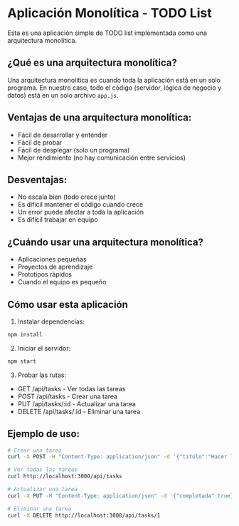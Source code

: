 # Aplicación Monolítica - TODO List

Esta es una aplicación simple de TODO list implementada como una arquitectura monolítica.

## ¿Qué es una arquitectura monolítica?

Una arquitectura monolítica es cuando toda la aplicación está en un solo programa. En nuestro caso, todo el código (servidor, lógica de negocio y datos) está en un solo archivo `app.js`.

## Ventajas de una arquitectura monolítica:

- Fácil de desarrollar y entender
- Fácil de probar
- Fácil de desplegar (solo un programa)
- Mejor rendimiento (no hay comunicación entre servicios)

## Desventajas:

- No escala bien (todo crece junto)
- Es difícil mantener el código cuando crece
- Un error puede afectar a toda la aplicación
- Es difícil trabajar en equipo

## ¿Cuándo usar una arquitectura monolítica?

- Aplicaciones pequeñas
- Proyectos de aprendizaje
- Prototipos rápidos
- Cuando el equipo es pequeño

## Cómo usar esta aplicación

1. Instalar dependencias:
```bash
npm install
```

2. Iniciar el servidor:
```bash
npm start
```

3. Probar las rutas:
- GET /api/tasks - Ver todas las tareas
- POST /api/tasks - Crear una tarea
- PUT /api/tasks/:id - Actualizar una tarea
- DELETE /api/tasks/:id - Eliminar una tarea

## Ejemplo de uso:

```bash
# Crear una tarea
curl -X POST -H "Content-Type: application/json" -d '{"titulo":"Hacer la tarea"}' http://localhost:3000/api/tasks

# Ver todas las tareas
curl http://localhost:3000/api/tasks

# Actualizar una tarea
curl -X PUT -H "Content-Type: application/json" -d '{"completada":true}' http://localhost:3000/api/tasks/1

# Eliminar una tarea
curl -X DELETE http://localhost:3000/api/tasks/1
``` 